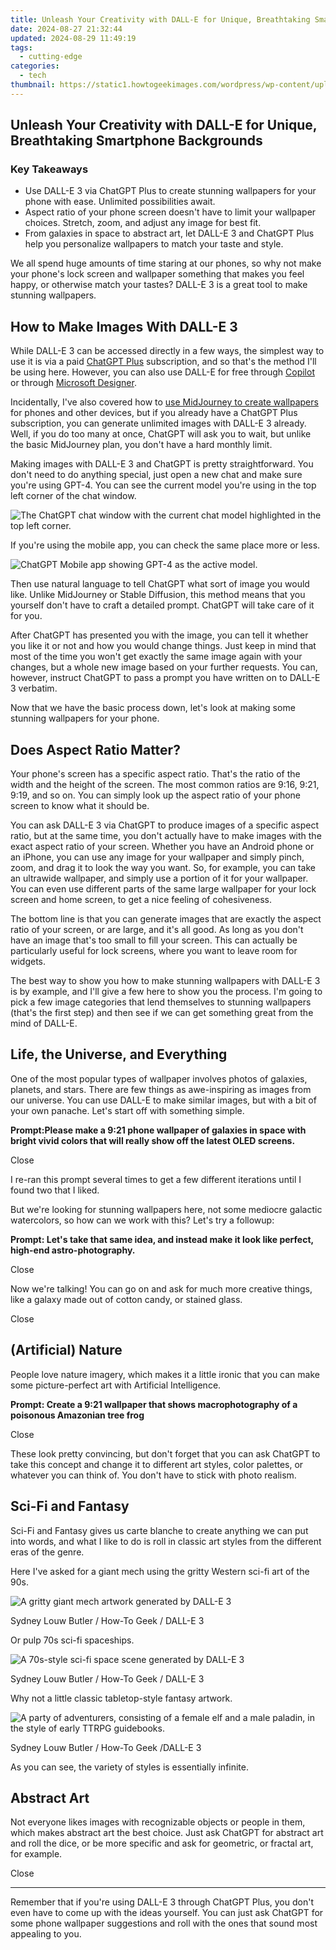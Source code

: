 ```yaml
---
title: Unleash Your Creativity with DALL-E for Unique, Breathtaking Smartphone Backgrounds
date: 2024-08-27 21:32:44
updated: 2024-08-29 11:49:19
tags:
  - cutting-edge
categories:
  - tech
thumbnail: https://static1.howtogeekimages.com/wordpress/wp-content/uploads/2024/02/stunnign-dall-wallpapers.jpeg
---
```


## Unleash Your Creativity with DALL-E for Unique, Breathtaking Smartphone Backgrounds

### Key Takeaways

* Use DALL-E 3 via ChatGPT Plus to create stunning wallpapers for your phone with ease. Unlimited possibilities await.
* Aspect ratio of your phone screen doesn't have to limit your wallpaper choices. Stretch, zoom, and adjust any image for best fit.
* From galaxies in space to abstract art, let DALL-E 3 and ChatGPT Plus help you personalize wallpapers to match your taste and style.

 We all spend huge amounts of time staring at our phones, so why not make your phone's lock screen and wallpaper something that makes you feel happy, or otherwise match your tastes? DALL-E 3 is a great tool to make stunning wallpapers.

##  How to Make Images With DALL-E 3

 While DALL-E 3 can be accessed directly in a few ways, the simplest way to use it is via a paid [ChatGPT Plus](https://android-location.techidaily.com/in-2024-3-effective-methods-to-fake-gps-location-on-android-for-your-vivo-y78t-drfone-by-drfone-virtual/) subscription, and so that's the method I'll be using here. However, you can also use DALL-E for free through [C](https://fox-direct.techidaily.com/advanced-speed-adjustment-techniques-in-media-editing-for-2024/)[opilot](https://fox-helps.techidaily.com/2024-approved-efficient-approaches-to-picture-resource-sourcing/) or through [Microsoft Designer](https://www.microsoft.com/en-us/bing/do-more-with-ai/image-creator-improvements-dall-e-3?form=MA13KP).

 Incidentally, I've also covered how to [use MidJourney to create wallpapers](https://youtube-lab.techidaily.com/gateway-to-youtube-entrepreneurship-the-best-10-easy-to-create-channels/) for phones and other devices, but if you already have a ChatGPT Plus subscription, you can generate unlimited images with DALL-E 3 already. Well, if you do too many at once, ChatGPT will ask you to wait, but unlike the basic MidJourney plan, you don't have a hard monthly limit.

 Making images with DALL-E 3 and ChatGPT is pretty straightforward. You don't need to do anything special, just open a new chat and make sure you're using GPT-4\. You can see the current model you're using in the top left corner of the chat window.

![The ChatGPT chat window with the current chat model highlighted in the top left corner.](https://static1.howtogeekimages.com/wordpress/wp-content/uploads/2024/02/screenshot-2024-02-28-at-14-29-20.png) 

 If you're using the mobile app, you can check the same place more or less.

![ChatGPT Mobile app showing GPT-4 as the active model.](https://static1.howtogeekimages.com/wordpress/wp-content/uploads/2024/02/screenshot_20240228_171547_chatgpt.jpg) 

 Then use natural language to tell ChatGPT what sort of image you would like. Unlike MidJourney or Stable Diffusion, this method means that you yourself don't have to craft a detailed prompt. ChatGPT will take care of it for you.

 After ChatGPT has presented you with the image, you can tell it whether you like it or not and how you would change things. Just keep in mind that most of the time you won't get exactly the same image again with your changes, but a whole new image based on your further requests. You can, however, instruct ChatGPT to pass a prompt you have written on to DALL-E 3 verbatim.

 Now that we have the basic process down, let's look at making some stunning wallpapers for your phone.

##  Does Aspect Ratio Matter?

 Your phone's screen has a specific aspect ratio. That's the ratio of the width and the height of the screen. The most common ratios are 9:16, 9:21, 9:19, and so on. You can simply look up the aspect ratio of your phone screen to know what it should be.

 You can ask DALL-E 3 via ChatGPT to produce images of a specific aspect ratio, but at the same time, you don't actually have to make images with the exact aspect ratio of your screen. Whether you have an Android phone or an iPhone, you can use any image for your wallpaper and simply pinch, zoom, and drag it to look the way you want. So, for example, you can take an ultrawide wallpaper, and simply use a portion of it for your wallpaper. You can even use different parts of the same large wallpaper for your lock screen and home screen, to get a nice feeling of cohesiveness.

 The bottom line is that you can generate images that are exactly the aspect ratio of your screen, or are large, and it's all good. As long as you don't have an image that's too small to fill your screen. This can actually be particularly useful for lock screens, where you want to leave room for widgets.

 The best way to show you how to make stunning wallpapers with DALL-E 3 is by example, and I'll give a few here to show you the process. I'm going to pick a few image categories that lend themselves to stunning wallpapers (that's the first step) and then see if we can get something great from the mind of DALL-E.

##  Life, the Universe, and Everything

 One of the most popular types of wallpaper involves photos of galaxies, planets, and stars. There are few things as awe-inspiring as images from our universe. You can use DALL-E to make similar images, but with a bit of your own panache. Let's start off with something simple.

**Prompt:Please make a 9:21 phone wallpaper of galaxies in space with bright vivid colors that will really show off the latest OLED screens.** 

Close 

 I re-ran this prompt several times to get a few different iterations until I found two that I liked.

 But we're looking for stunning wallpapers here, not some mediocre galactic watercolors, so how can we work with this? Let's try a followup:

**Prompt: Let's take that same idea, and instead make it look like perfect, high-end astro-photography.** 

Close 

 Now we're talking! You can go on and ask for much more creative things, like a galaxy made out of cotton candy, or stained glass.

Close 

##  (Artificial) Nature

 People love nature imagery, which makes it a little ironic that you can make some picture-perfect art with Artificial Intelligence.

**Prompt: Create a 9:21 wallpaper that shows macrophotography of a poisonous Amazonian tree frog** 

Close 

 These look pretty convincing, but don't forget that you can ask ChatGPT to take this concept and change it to different art styles, color palettes, or whatever you can think of. You don't have to stick with photo realism.

##  Sci-Fi and Fantasy

 Sci-Fi and Fantasy gives us carte blanche to create anything we can put into words, and what I like to do is roll in classic art styles from the different eras of the genre.

 Here I've asked for a giant mech using the gritty Western sci-fi art of the 90s.

![A gritty giant mech artwork generated by DALL-E 3](https://static1.howtogeekimages.com/wordpress/wp-content/uploads/2024/02/mech.jpeg) 

Sydney Louw Butler / How-To Geek / DALL-E 3

 Or pulp 70s sci-fi spaceships.

![A 70s-style sci-fi space scene generated by DALL-E 3](https://static1.howtogeekimages.com/wordpress/wp-content/uploads/2024/02/screenshot-2024-02-28-at-13-16-04.png) 

Sydney Louw Butler / How-To Geek / DALL-E 3

 Why not a little classic tabletop-style fantasy artwork.

![A party of adventurers, consisting of a female elf and a male paladin, in the style of early TTRPG guidebooks.](https://static1.howtogeekimages.com/wordpress/wp-content/uploads/2024/02/screenshot-2024-02-28-at-13-25-08.png) 

Sydney Louw Butler / How-To Geek /DALL-E 3

 As you can see, the variety of styles is essentially infinite.

##  Abstract Art

 Not everyone likes images with recognizable objects or people in them, which makes abstract art the best choice. Just ask ChatGPT for abstract art and roll the dice, or be more specific and ask for geometric, or fractal art, for example.

Close 

---

 Remember that if you're using DALL-E 3 through ChatGPT Plus, you don't even have to come up with the ideas yourself. You can just ask ChatGPT for some phone wallpaper suggestions and roll with the ones that sound most appealing to you.

<ins class="adsbygoogle"
     style="display:block"
     data-ad-format="autorelaxed"
     data-ad-client="ca-pub-7571918770474297"
     data-ad-slot="1223367746"></ins>



<ins class="adsbygoogle"
     style="display:block"
     data-ad-client="ca-pub-7571918770474297"
     data-ad-slot="8358498916"
     data-ad-format="auto"
     data-full-width-responsive="true"></ins>
